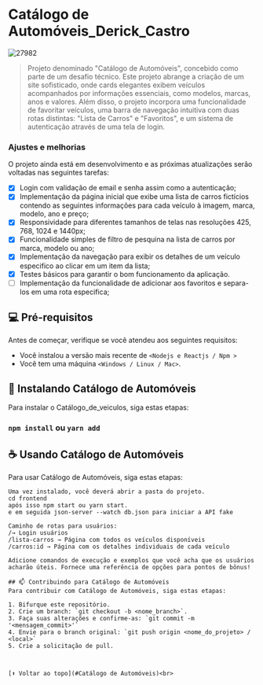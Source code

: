 
# Catálogo de Automóveis_Derick_Castro
![27982](https://github.com/derick1castro/teste-tecnico-react/assets/104864411/84992388-35c4-42ad-a616-cc6a71be8ab0)

> Projeto denominado "Catálogo de Automóveis", concebido como parte de um desafio técnico. Este projeto abrange a criação de um site sofisticado, onde cards elegantes exibem veículos acompanhados por informações essenciais, como modelos, marcas, anos e valores. Além disso, o projeto incorpora uma funcionalidade de favoritar veículos, uma barra de navegação intuitiva com duas rotas distintas: "Lista de Carros" e "Favoritos", e um sistema de autenticação através de uma tela de login.

### Ajustes e melhorias

O projeto ainda está em desenvolvimento e as próximas atualizações serão voltadas nas seguintes tarefas:

- [x] Login com validação de email e senha assim como a autenticação;
- [x] Implementação da página inicial que exibe uma lista de carros fictícios contendo as seguintes informações para cada veículo à imagem, marca, modelo, ano e preço;
- [x] Responsividade para diferentes tamanhos de telas nas resoluções 425, 768, 1024 e 1440px;
- [x] Funcionalidade simples de filtro de pesquina na lista de carros por marca, modelo ou ano;
- [x] Implementação da navegação para exibir os detalhes de um veículo especifico ao clicar em um item da lista;
- [x] Testes básicos para garantir o bom funcionamento da aplicação.
- [ ] Implementação da funcionalidade de adicionar aos favoritos e separa-los em uma rota especifica;

## 💻 Pré-requisitos

Antes de começar, verifique se você atendeu aos seguintes requisitos:
* Você instalou a versão mais recente de `<Nodejs e Reactjs / Npm >`
* Você tem uma máquina `<Windows / Linux / Mac>`.

## 🚀 Instalando Catálogo de Automóveis

Para instalar o Catálogo_de_veiculos, siga estas etapas:

### `npm install` ou `yarn add`

## ☕ Usando Catálogo de Automóveis

Para usar Catálogo de Automóveis, siga estas etapas:

```
Uma vez instalado, você deverá abrir a pasta do projeto.
cd frontend
após isso npm start ou yarn start.
e em seguida json-server --watch db.json para iniciar a API fake

Caminho de rotas para usuários: 
/→ Login usuários
/lista-carros → Página com todos os veículos disponíveis
/carros:id → Página com os detalhes individuais de cada veículo

Adicione comandos de execução e exemplos que você acha que os usuários acharão úteis. Fornece uma referência de opções para pontos de bônus!

## 📫 Contribuindo para Catálogo de Automóveis
Para contribuir com Catálogo de Automóveis, siga estas etapas:

1. Bifurque este repositório.
2. Crie um branch: `git checkout -b <nome_branch>`.
3. Faça suas alterações e confirme-as: `git commit -m '<mensagem_commit>'`
4. Envie para o branch original: `git push origin <nome_do_projeto> / <local>`
5. Crie a solicitação de pull.



[⬆ Voltar ao topo](#Catálogo de Automóveis)<br>

